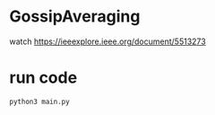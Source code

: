 # GossipAveraging

watch https://ieeexplore.ieee.org/document/5513273

# run code

`python3 main.py`
